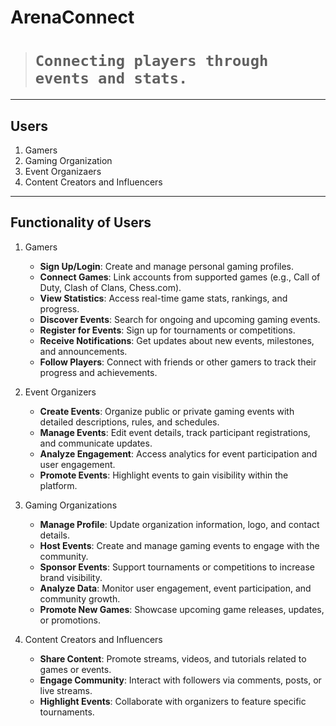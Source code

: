 # ArenaConnect

> # `Connecting players through events and stats.`

---

## Users

1. Gamers
2. Gaming Organization
3. Event Organizaers
4. Content Creators and Influencers

---

## Functionality of Users

1. Gamers

   - **Sign Up/Login**: Create and manage personal gaming profiles.
   - **Connect Games**: Link accounts from supported games (e.g., Call of Duty, Clash of Clans, Chess.com).
   - **View Statistics**: Access real-time game stats, rankings, and progress.
   - **Discover Events**: Search for ongoing and upcoming gaming events.
   - **Register for Events**: Sign up for tournaments or competitions.
   - **Receive Notifications**: Get updates about new events, milestones, and announcements.
   - **Follow Players**: Connect with friends or other gamers to track their progress and achievements.

2. Event Organizers

   - **Create Events**: Organize public or private gaming events with detailed descriptions, rules, and schedules.
   - **Manage Events**: Edit event details, track participant registrations, and communicate updates.
   - **Analyze Engagement**: Access analytics for event participation and user engagement.
   - **Promote Events**: Highlight events to gain visibility within the platform.

3. Gaming Organizations

   - **Manage Profile**: Update organization information, logo, and contact details.
   - **Host Events**: Create and manage gaming events to engage with the community.
   - **Sponsor Events**: Support tournaments or competitions to increase brand visibility.
   - **Analyze Data**: Monitor user engagement, event participation, and community growth.
   - **Promote New Games**: Showcase upcoming game releases, updates, or promotions.

4. Content Creators and Influencers
   - **Share Content**: Promote streams, videos, and tutorials related to games or events.
   - **Engage Community**: Interact with followers via comments, posts, or live streams.
   - **Highlight Events**: Collaborate with organizers to feature specific tournaments.
